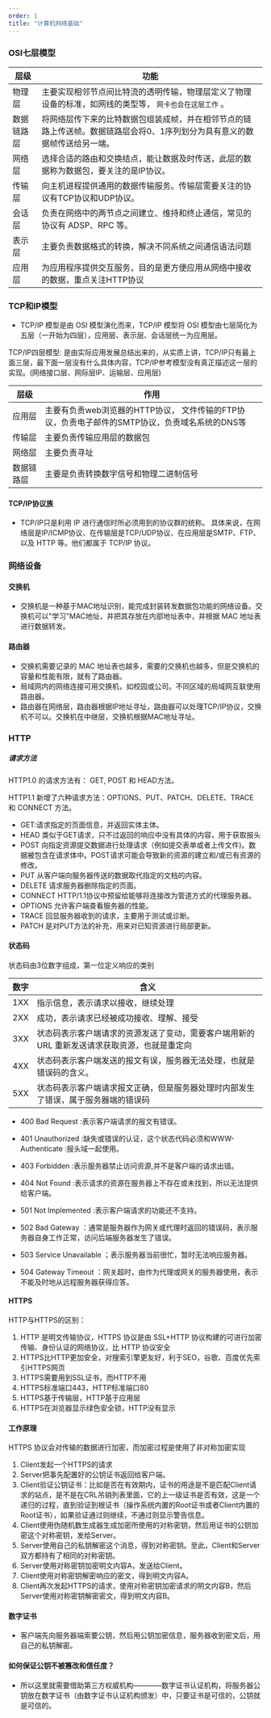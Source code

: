 ```yaml
---
order: 1
title: "计算机网络基础"
---
```


### OSI七层模型

| 层级       | 功能                                                                                                                       |
| ---------- | -------------------------------------------------------------------------------------------------------------------------- |
| 物理层     | 主要实现相邻节点间比特流的透明传输，物理层定义了物理设备的标准，如网线的类型等， `网卡也会在这层工作` 。                   |
| 数据链路层 | 将网络层传下来的比特数据包组装成帧，并在相邻节点的链路上传送帧。数据链路层会将0、1序列划分为具有意义的数据帧传送给另一端。 |
| 网络层     | 选择合适的路由和交换结点，能让数据及时传送，此层的数据称为数据包，要关注的是IP协议。                                       |
| 传输层     | 向主机进程提供通用的数据传输服务。传输层需要关注的协议有TCP协议和UDP协议。                                                 |
| 会话层     | 负责在网络中的两节点之间建立、维持和终止通信，常见的协议有 ADSP、RPC 等。                                                  |
| 表示层     | 主要负责数据格式的转换，解决不同系统之间通信语法问题                                                                       |
| 应用层     | 为应用程序提供交互服务，目的是更方便应用从网络中接收的数据，重点关注HTTP协议                                               |

### TCP和IP模型
- TCP/IP 模型是由 OSI 模型演化而来，TCP/IP 模型将 OSI 模型由七层简化为五层（一开始为四层），应用层、表示层、会话层统一为应用层。

TCP/IP四层模型:
是由实际应用发展总结出来的，从实质上讲，TCP/IP只有最上面三层，最下面一层没有什么具体内容，TCP/IP参考模型没有真正描述这一层的实现。(网络接口层、网际层IP、运输层、应用层)

| 层级       | 作用                                                                                           |
| ---------- | ---------------------------------------------------------------------------------------------- |
| 应用层     | 主要有负责web浏览器的HTTP协议， 文件传输的FTP协议，负责电子邮件的SMTP协议，负责域名系统的DNS等 |
| 传输层     | 主要负责传输应用层的数据包                                                                     |
| 网络层     | 主要负责寻址                                                                                   |
| 数据链路层 | 主要是负责转换数字信号和物理二进制信号                                                         |


#### TCP/IP协议族

- TCP/IP只是利用 IP 进行通信时所必须用到的协议群的统称。
具体来说，在网络层是IP/ICMP协议、在传输层是TCP/UDP协议、在应用层是SMTP、FTP、以及 HTTP 等。他们都属于 TCP/IP 协议。

### 网络设备

#### 交换机

- 交换机是一种基于MAC地址识别，能完成封装转发数据包功能的网络设备。交换机可以"学习"MAC地址，并把其存放在内部地址表中，并根据 MAC 地址表进行数据转发。

#### 路由器

- 交换机需要记录的 MAC 地址表也越多，需要的交换机也越多，但是交换机的容量和性能有限，就有了路由器。
- 局域网内的网络连接可用交换机，如校园或公司。不同区域的局域网互联使用路由器。
- 路由器在网络层，路由器根据IP地址寻址，路由器可以处理TCP/IP协议，交换机不可以。交换机在中继层，交换机根据MAC地址寻址。

### HTTP

##### 请求方法
  HTTP1.0 的请求方法有： GET, POST 和 HEAD方法。

HTTP1.1 新增了六种请求方法：OPTIONS、PUT、PATCH、DELETE、TRACE 和 CONNECT 方法。

- GET:请求指定的页面信息，并返回实体主体。
- HEAD 类似于GET请求，只不过返回的响应中没有具体的内容，用于获取报头
- POST 向指定资源提交数据进行处理请求（例如提交表单或者上传文件)。数据被包含在请求体中。POST请求可能会导致新的资源的建立和/或已有资源的修改。
- PUT 从客户端向服务器传送的数据取代指定的文档的内容。
- DELETE 请求服务器删除指定的页面。
- CONNECT HTTP/1.1协议中预留给能够将连接改为管道方式的代理服务器。
- OPTIONS 允许客户端查看服务器的性能。
- TRACE 回显服务器收到的请求，主要用于测试或诊断。
- PATCH 是对PUT方法的补充，用来对已知资源进行局部更新。

#### 状态码
 状态码由3位数字组成，第一位定义响应的类别
 
 | 数字 | 含义                                                                                          |
 | ---- | --------------------------------------------------------------------------------------------- |
 | 1XX  | 指示信息，表示请求以接收，继续处理                                                            |
 | 2XX  | 成功，表示请求已经被成功接收、理解、接受                                                      |
 | 3XX  | 状态码表示客户端请求的资源发送了变动，需要客户端用新的 URL 重新发送请求获取资源，也就是重定向 |
 | 4XX  | 状态码表示客户端发送的报文有误，服务器无法处理，也就是错误码的含义。                          |
 | 5XX  | 状态码表示客户端请求报文正确，但是服务器处理时内部发生了错误，属于服务器端的错误码            |

- 400 Bad Request :表示客户端请求的报文有错误。
- 401 Unauthorized :缺失或错误的认证，这个状态代码必须和WWW-Authenticate :报头域一起使用。
- 403 Forbidden :表示服务器禁止访问资源,并不是客户端的请求出错。
- 404 Not Found :表示请求的资源在服务器上不存在或未找到，所以无法提供给客户端。


- 501 Not lmplemented :表示客户端请求的功能还不支持。
- 502 Bad Gateway ：通常是服务器作为网关或代理时返回的错误码，表示服务器自身工作正常，访问后端服务器发生了错误。
- 503 Service Unavailable ；表示服务器当前很忙，暂时无法响应服务器。
- 504 Gateway Timeout ：网关超时，由作为代理或网关的服务器使用，表示不能及时地从远程服务器获得应答。


#### HTTPS

HTTP与HTTPS的区别：
1. HTTP 是明文传输协议，HTTPS 协议是由 SSL+HTTP 协议构建的可进行加密传输、身份认证的网络协议，比 HTTP 协议安全
2. HTTPS比HTTP更加安全，对搜索引擎更友好，利于SEO，谷歌、百度优先索引HTTPS网页
3. HTTPS需要用到SSL证书，而HTTP不用
4. HTTPS标准端口443，HTTP标准端口80
5. HTTPS基于传输层，HTTP基于应用层
6. HTTPS在浏览器显示绿色安全锁，HTTP没有显示

#### 工作原理

HTTPS 协议会对传输的数据进行加密，而加密过程是使用了非对称加密实现

1. Client发起一个HTTPS的请求
2. Server把事先配置好的公钥证书返回给客户端。
3. Client验证公钥证书：比如是否在有效期内，证书的用途是不是匹配Client请求的站点，是不是在CRL吊销列表里面，它的上一级证书是否有效，这是一个递归的过程，直到验证到根证书（操作系统内置的Root证书或者Client内置的Root证书），如果验证通过则继续，不通过则显示警告信息。
4. Client使用伪随机数生成器生成加密所使用的对称密钥，然后用证书的公钥加密这个对称密钥，发给Server。
5. Server使用自己的私钥解密这个消息，得到对称密钥。至此，Client和Server双方都持有了相同的对称密钥。
6. Server使用对称密钥加密明文内容A，发送给Client。
7. Client使用对称密钥解密响应的密文，得到明文内容A。
8. Client再次发起HTTPS的请求，使用对称密钥加密请求的明文内容B，然后Server使用对称密钥解密密文，得到明文内容B。


#### 数字证书
- 客户端先向服务器端索要公钥，然后用公钥加密信息，服务器收到密文后，用自己的私钥解密。

#### 如何保证公钥不被篡改和信任度？
- 所以这里就需要借助第三方权威机构————数字证书认证机构，将服务器公钥放在数字证书（由数字证书认证机构颁发）中，只要证书是可信的，公钥就是可信的。

